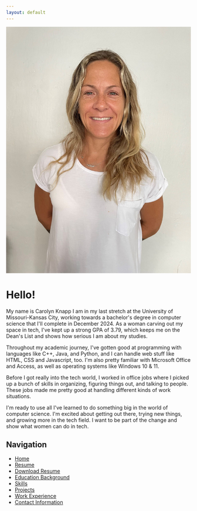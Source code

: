 ```yaml
---
layout: default
---
```


![Carolyn Knapp](/port_pic.jpg)

# Hello!

My name is Carolyn Knapp I am in my last stretch at the University of Missouri-Kansas City, working towards a bachelor's degree in computer science that I'll complete in December 2024. As a woman carving out my space in tech, I've kept up a strong GPA of 3.79, which keeps me on the Dean's List and shows how serious I am about my studies.

Throughout my academic journey, I've gotten good at programming with languages like C++, Java, and Python, and I can handle web stuff like HTML, CSS and Javascript, too. I'm also pretty familiar with Microsoft Office and Access, as well as operating systems like Windows 10 & 11.

Before I got really into the tech world, I worked in office jobs where I picked up a bunch of skills in organizing, figuring things out, and talking to people. These jobs made me pretty good at handling different kinds of work situations.

I'm ready to use all I've learned to do something big in the world of computer science. I'm excited about getting out there, trying new things, and growing more in the tech field. I want to be part of the change and show what women can do in tech.

## Navigation

- [Home](/)
- [Resume](/resume.pdf) <!-- Directly opens the resume.pdf -->
- [Download Resume](/resume) <!-- Takes you to the resume.md page -->
- [Education Background](/education)
- [Skills](/skills)
- [Projects](/projects)
- [Work Experience](/work-experience)
- [Contact Information](/contact)

